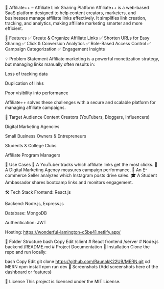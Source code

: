 📎 Affiliate++ – Affiliate Link Sharing Platform
Affiliate++ is a web-based SaaS platform designed to help content creators, marketers, and businesses manage affiliate links effectively. It simplifies link creation, tracking, and analytics, making affiliate marketing smarter and more efficient.

🚀 Features
✅ Create & Organize Affiliate Links
✅ Shorten URLs for Easy Sharing
✅ Click & Conversion Analytics
✅ Role-Based Access Control
✅ Campaign Categorization
✅ Engagement Insights

💡 Problem Statement
Affiliate marketing is a powerful monetization strategy, but managing links manually often results in:

Loss of tracking data

Duplication of links

Poor visibility into performance

Affiliate++ solves these challenges with a secure and scalable platform for managing affiliate campaigns.

👥 Target Audience
Content Creators (YouTubers, Bloggers, Influencers)

Digital Marketing Agencies

Small Business Owners & Entrepreneurs

Students & College Clubs

Affiliate Program Managers

📌 Use Cases
🔗 A YouTuber tracks which affiliate links get the most clicks.
📧 A Digital Marketing Agency measures campaign performance.
🛒 An E-commerce Seller analyzes which Instagram posts drive sales.
🎓 A Student Ambassador shares bootcamp links and monitors engagement.

🛠 Tech Stack
Frontend: React.js

Backend: Node.js, Express.js

Database: MongoDB

Authentication: JWT

Hosting: https://wonderful-lamington-c5be41.netlify.app/

📂 Folder Structure
bash
Copy
Edit
/client        # React frontend
/server        # Node.js backend
/README.md     # Project Documentation
🚧 Installation
Clone the repo and run locally:

bash
Copy
Edit
git clone https://github.com/RaunakK22UB/MERN.git
cd MERN
npm install
npm run dev
📸 Screenshots
(Add screenshots here of the dashboard or features)


📜 License
This project is licensed under the MIT License.

